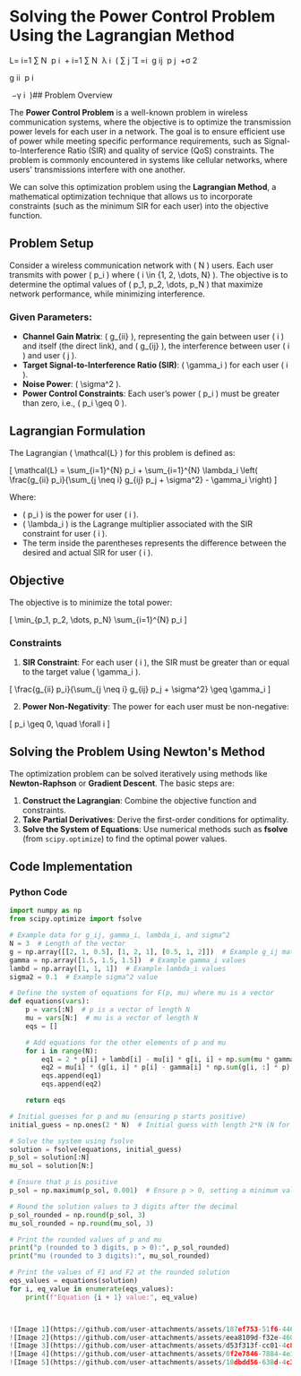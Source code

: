 # Solving the Power Control Problem Using the Lagrangian Method
L= 
i=1
∑
N
​
 p 
i
​
 + 
i=1
∑
N
​
 λ 
i
​
 ( 
∑ 
j

=i
​
 g 
ij
​
 p 
j
​
 +σ 
2
 
g 
ii
​
 p 
i
​
 
​
 −γ 
i
​
 )## Problem Overview

The **Power Control Problem** is a well-known problem in wireless communication systems, where the objective is to optimize the transmission power levels for each user in a network. The goal is to ensure efficient use of power while meeting specific performance requirements, such as Signal-to-Interference Ratio (SIR) and quality of service (QoS) constraints. The problem is commonly encountered in systems like cellular networks, where users' transmissions interfere with one another.

We can solve this optimization problem using the **Lagrangian Method**, a mathematical optimization technique that allows us to incorporate constraints (such as the minimum SIR for each user) into the objective function.

## Problem Setup

Consider a wireless communication network with \( N \) users. Each user transmits with power \( p_i \) where \( i \in \{1, 2, \dots, N\} \). The objective is to determine the optimal values of \( p_1, p_2, \dots, p_N \) that maximize network performance, while minimizing interference.

### Given Parameters:
- **Channel Gain Matrix**: \( g_{ii} \), representing the gain between user \( i \) and itself (the direct link), and \( g_{ij} \), the interference between user \( i \) and user \( j \).
- **Target Signal-to-Interference Ratio (SIR)**: \( \gamma_i \) for each user \( i \).
- **Noise Power**: \( \sigma^2 \).
- **Power Control Constraints**: Each user’s power \( p_i \) must be greater than zero, i.e., \( p_i \geq 0 \).

## Lagrangian Formulation

The Lagrangian \( \mathcal{L} \) for this problem is defined as:

\[
\mathcal{L} = \sum_{i=1}^{N} p_i + \sum_{i=1}^{N} \lambda_i \left( \frac{g_{ii} p_i}{\sum_{j \neq i} g_{ij} p_j + \sigma^2} - \gamma_i \right)
\]

Where:
- \( p_i \) is the power for user \( i \).
- \( \lambda_i \) is the Lagrange multiplier associated with the SIR constraint for user \( i \).
- The term inside the parentheses represents the difference between the desired and actual SIR for user \( i \).

## Objective

The objective is to minimize the total power:

\[
\min_{p_1, p_2, \dots, p_N} \sum_{i=1}^{N} p_i
\]

### Constraints
1. **SIR Constraint**: For each user \( i \), the SIR must be greater than or equal to the target value \( \gamma_i \).

\[
\frac{g_{ii} p_i}{\sum_{j \neq i} g_{ij} p_j + \sigma^2} \geq \gamma_i
\]

2. **Power Non-Negativity**: The power for each user must be non-negative:

\[
p_i \geq 0, \quad \forall i
\]

## Solving the Problem Using Newton's Method

The optimization problem can be solved iteratively using methods like **Newton-Raphson** or **Gradient Descent**. The basic steps are:
1. **Construct the Lagrangian**: Combine the objective function and constraints.
2. **Take Partial Derivatives**: Derive the first-order conditions for optimality.
3. **Solve the System of Equations**: Use numerical methods such as **fsolve** (from `scipy.optimize`) to find the optimal power values.

## Code Implementation

### Python Code

```python
import numpy as np
from scipy.optimize import fsolve

# Example data for g_ij, gamma_i, lambda_i, and sigma^2
N = 3  # Length of the vector
g = np.array([[2, 1, 0.5], [1, 2, 1], [0.5, 1, 2]])  # Example g_ij matrix (N x N)
gamma = np.array([1.5, 1.5, 1.5])  # Example gamma_i values
lambd = np.array([1, 1, 1])  # Example lambda_i values
sigma2 = 0.1  # Example sigma^2 value

# Define the system of equations for F(p, mu) where mu is a vector
def equations(vars):
    p = vars[:N]  # p is a vector of length N
    mu = vars[N:]  # mu is a vector of length N
    eqs = []

    # Add equations for the other elements of p and mu
    for i in range(N):
        eq1 = 2 * p[i] + lambd[i] - mu[i] * g[i, i] + np.sum(mu * gamma * g[i, :])  # F1(p, mu)
        eq2 = mu[i] * (g[i, i] * p[i] - gamma[i] * np.sum(g[i, :] * p) - gamma[i] * sigma2)  # F2(p, mu)
        eqs.append(eq1)
        eqs.append(eq2)

    return eqs

# Initial guesses for p and mu (ensuring p starts positive)
initial_guess = np.ones(2 * N)  # Initial guess with length 2*N (N for p and N for mu)

# Solve the system using fsolve
solution = fsolve(equations, initial_guess)
p_sol = solution[:N]
mu_sol = solution[N:]

# Ensure that p is positive
p_sol = np.maximum(p_sol, 0.001)  # Ensure p > 0, setting a minimum value for p

# Round the solution values to 3 digits after the decimal
p_sol_rounded = np.round(p_sol, 3)
mu_sol_rounded = np.round(mu_sol, 3)

# Print the rounded values of p and mu
print("p (rounded to 3 digits, p > 0):", p_sol_rounded)
print("mu (rounded to 3 digits):", mu_sol_rounded)

# Print the values of F1 and F2 at the rounded solution
eqs_values = equations(solution)
for i, eq_value in enumerate(eqs_values):
    print(f"Equation {i + 1} value:", eq_value)



![Image 1](https://github.com/user-attachments/assets/187ef753-51f6-446c-ba3e-8ab83ae296c7)
![Image 2](https://github.com/user-attachments/assets/eea8109d-f32e-460a-bf5f-c20b0c46c8cb)
![Image 3](https://github.com/user-attachments/assets/d53f313f-cc01-4c82-957a-e306fd047342)
![Image 4](https://github.com/user-attachments/assets/0f2e7846-7884-4e30-ac0e-0779d5382aee)
![Image 5](https://github.com/user-attachments/assets/18dbdd56-638d-4c34-80fb-373bff4c3702)
